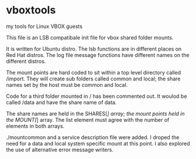 # vboxtools
my tools for Linux VBOX guests

This file is an LSB compatibale init file for vbox shared folder mounts.

It is written for Ubuntu distro. The lsb functions are in different places on Red Hat distros.  The log file message functions have different names on the different distros.

The mount points are hard coded to sit within a top level directory called /import. They will create sub folders called common and local; the share names set by the host must be common and local. 

Code for a third folder mounted in / has been commented out. It woulod be called /data and have the share name of data. 

The share names are held in the SHARES[*] array; the mount points held in the MOUNT[*] array. The list element must agree with the number of elements in both arrays.

./mountcommon and a service description file were added. I droped the need for a data and local system specific mount at this point. I also explored the use of alternative error message writers. 
